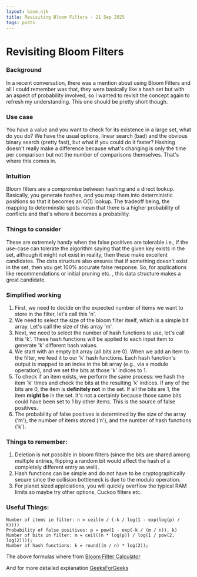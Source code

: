 ```yaml
---
layout: base.njk
title: Revisiting Bloom Filters - 21 Sep 2025
tags: posts
---
```


# Revisiting Bloom Filters

### Background
In a recent conversation, there was a mention about using Bloom Filters and all I could remember was that, they were basically like a hash set but with an aspect of probability involved, so I wanted to revisit the concept again to refresh my understanding. This one should be pretty short though.

### Use case
You have a value and you want to check for its existence in a large set, what do you do? We have the usual options, linear search (bad) and the obvious binary search (pretty fast), but what if you could do it faster? Hashing doesn't really make a difference because what's changing is only the time per comparison but not the number of comparisons themselves. That's where this comes in.

### Intuition
Bloom filters are a compromise between hashing and a direct lookup. Basically, you generate hashes, and you map them into deterministic positions so that it becomes an O(1) lookup. The tradeoff being, the mapping to determinstic spots mean that there is a higher probability of conflicts and that's where it becomes a probability.

### Things to consider
These are extremely handy when the false positives are tolerable i.e., if the use-case can tolerate the algorithm saying that the given key exists in the set, although it might not exist in reality, then these make excellent candidates. The data structure also ensures that if something doesn't exist in the set, then you get 100% accurate false response. So, for applications like recommendations or initial pruning etc. , this data structure makes a great candidate.

### Simplified working
1. First, we need to decide on the expected number of items we want to store in the filter, let's call this 'n'.
2. We need to select the size of the bloom filter itself, which is a simple bit array. Let's call the size of this array 'm'.
3. Next, we need to select the number of hash functions to use, let's call this 'k'. These hash functions will be applied to each input item to generate 'k' different hash values.
4. We start with an empty bit array (all bits are 0). When we add an item to the filter, we feed it to our 'k' hash functions. Each hash function's output is mapped to an index in the bit array (e.g., via a modulo operation), and we set the bits at those 'k' indices to 1.
5. To check if an item exists, we perform the same process: we hash the item 'k' times and check the bits at the resulting 'k' indices. If any of the bits are 0, the item is **definitely not** in the set. If all the bits are 1, the item **might be** in the set. It's not a certainty because those same bits could have been set to 1 by other items. This is the source of false positives.
6. The probability of false positives is determined by the size of the array ('m'), the number of items stored ('n'), and the number of hash functions ('k').


### Things to remember:
1. Deletion is not possible in bloom filters (since the bits are shared among multiple entries, flipping a random bit would affect the hash of a completely different entry as well).
2. Hash functions can be simple and do not have to be cryptographically secure since the collision bottleneck is due to the modulo operation.
3. For planet sized applciations, you will quickly overflow the typical RAM limits so maybe try other options, Cuckoo filters etc.


### Useful Things:
```
Number of items in filter: n = ceil(m / (-k / log(1 - exp(log(p) / k))))
Probability of false positives: p = pow(1 - exp(-k / (m / n)), k)
Number of bits in filter: m = ceil((n * log(p)) / log(1 / pow(2, log(2))));
Number of hash functions: k = round((m / n) * log(2)); 
```

The above formulas where from [Bloom Filter Calculator](https://hur.st/bloomfilter/?n=10000000000&p=1.0E-9&m=&k=)


And for more detailed explanation [GeeksForGeeks](https://www.geeksforgeeks.org/python/bloom-filters-introduction-and-python-implementation/)
